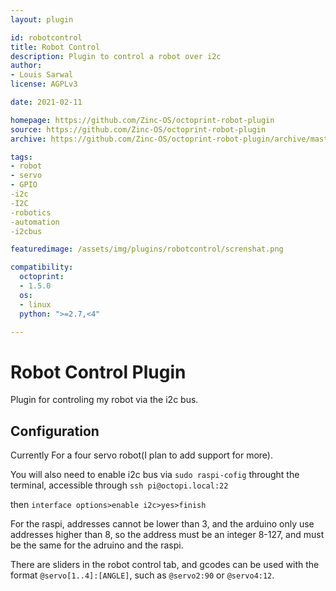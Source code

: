 ```yaml
---
layout: plugin

id: robotcontrol
title: Robot Control
description: Plugin to control a robot over i2c
author:
- Louis Sarwal
license: AGPLv3

date: 2021-02-11

homepage: https://github.com/Zinc-OS/octoprint-robot-plugin
source: https://github.com/Zinc-OS/octoprint-robot-plugin
archive: https://github.com/Zinc-OS/octoprint-robot-plugin/archive/master.zip

tags:
- robot
- servo
- GPIO
-i2c
-I2C
-robotics
-automation
-i2cbus

featuredimage: /assets/img/plugins/robotcontrol/screnshat.png

compatibility:
  octoprint:
  - 1.5.0
  os:
  - linux
  python: ">=2.7,<4"

---
```


# Robot Control Plugin

Plugin for controling my robot via the i2c bus.


## Configuration

Currently For a four servo robot(I plan to add support for more).

You will also need to enable i2c bus via ```sudo raspi-cofig``` throught the terminal, accessible through ```ssh pi@octopi.local:22```

then
```interface options>enable i2c>yes>finish```

For the raspi, addresses cannot be lower than 3, and the arduino only use addresses higher than 8, so the address must be an integer 8-127, and must be the same for the adruino and the raspi.

There are sliders in the robot control tab, and gcodes can be used with the format ```@servo[1..4]:[ANGLE]```, such as ```@servo2:90``` or ```@servo4:12```.
